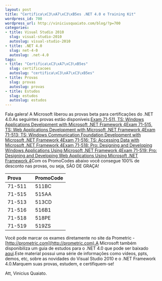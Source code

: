 ```yaml
--- 
layout: post
title: "Certifica\xC3\xA7\xC3\xB5es .NET 4.0 e Training Kit"
wordpress_id: 700
wordpress_url: http://viniciusquaiato.com/blog/?p=700
categories: 
- title: Visual Studio 2010
  slug: visual-studio-2010
  autoslug: visual-studio-2010
- title: .NET 4.0
  slug: net-4-0
  autoslug: .net-4.0
tags: 
- title: "Certifica\xC3\xA7\xC3\xB5es"
  slug: certificacoes
  autoslug: "certifica\xC3\xA7\xC3\xB5es"
- title: Provas
  slug: provas
  autoslug: provas
- title: Estudos
  slug: estudos
  autoslug: estudos
---
```

Fala galera! A Microsoft liberou as provas beta para certificações do .NET 4.0.As seguintes provas estão disponíveis:[Exam 71-511, TS: Windows Applications Development with Microsoft .NET Framework 4](http://www.microsoft.com/learning/en/us/exam.aspx?ID=70-511&locale=en-us)[Exam 71-515, TS: Web Applications Development with Microsoft .NET Framework 4](http://www.microsoft.com/learning/en/us/exam.aspx?ID=70-515&locale=en-us)[Exam 71-513: TS: Windows Communication Foundation Development with Microsoft .NET Framework 4](http://www.microsoft.com/learning/en/us/exam.aspx?ID=70-513&locale=en-us)[Exam 71-516: TS: Accessing Data with Microsoft .NET Framework 4](http://www.microsoft.com/learning/en/us/exam.aspx?ID=70-516&locale=en-us)[Exam 71-518: Pro: Designing and Developing Windows Applications Using Microsoft .NET Framework 4](http://www.microsoft.com/learning/en/us/exam.aspx?ID=70-518&locale=en-us)[Exam 71-519: Pro: Designing and Developing Web Applications Using Microsoft .NET Framework 4](http://www.microsoft.com/learning/en/us/exam.aspx?ID=70-519&locale=en-us)Com os PromoCodes abaixo você consegue 100% de desconto nas provas, ou seja, SÃO DE GRAÇA!<table><thead><th>Prova&nbsp;
    &nbsp;
    &nbsp;
    &nbsp;
    </th><th>PromoCode</th></thead><tbody><tr><td>71-511</td><td>511BC</td></tr><tr><td>71-515</td><td>515AA</td></tr><tr><td>71-513</td><td>513CD</td></tr><tr><td>71-516</td><td>516B1</td></tr><tr><td>71-518</td><td>518PE</td></tr><tr><td>71-519</td><td>519ZS</td></tr></tbody></table>Você pode marcar os exames diretamente no site da Prometric - [http://prometric.com](http://prometric.com).A Microsoft também disponibiliza um guia de estudos para o .NET 4.0 que pode ser baixado [aqui](http://www.microsoft.com/downloads/details.aspx?FamilyID=752CB725-969B-4732-A383-ED5740F02E93&displaylang=en).Este material possui uma série de informações como vídeos, ppts, demos, etc, sobre as novidades do Visual Studio 2010 e o .NET Framework 4.0.Marquem suas provas, estudem, e certifiquem-se!

Att,
Vinicius Quaiato.
